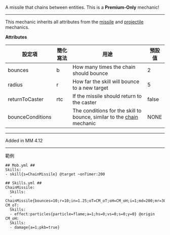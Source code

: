 A missile that chains between entities. This is a **Premium-Only** mechanic!

---

This mechanic inherits all attributes from the [missile](/skills/mechanics/missile) and [projectile](/skills/mechanics/projectile) mechanics.

**Attributes**

| 設定項 | 簡化寫法 | 用途 | 預設值 |
| --------- | ----- | ----------- | ------------- |
| bounces   | b | How many times the chain should bounce | 2 |
| radius| r | How far the skill will bounce to a new target | 5 |
| returnToCaster | rtc | If the missile should return to the caster | false | 
| bounceConditions | | The conditions for the skill to bounce, similar to the [chain](/skills/mechanics/chain) mechanic | NONE | 

---

Added in MM 4.12

---

範例

```
## Mob.yml ##
Skills:
- skill{s=ChainMissile} @target ~onTimer:200

## Skills.yml ##
ChainMissile:
  Skills:
  - ChainMissile{bounces=10;r=10;in=1.25;oT=CM_oT;oH=CM_oH;i=1;md=200;mr=30;v=5;hnp=true;hp=true;hR=1;vR=1;sB=False;sE=false;tyo=1;hs=true;hfs=1}
CM_oT:
  Skills:
  - effect:particles{particle=flame;a=1;hs=0;vs=0;s=0;y=0} @origin
CM_oH:
  Skills:
  - damage{a=1;pkb=true}
```